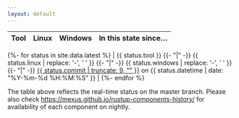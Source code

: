 ```yaml
---
layout: default
---
```


| Tool | Linux | Windows | In this state since…  |
|-----:|:-----:|:-------:|:----------------------|
{%- for status in site.data.latest %}
| {{ status.tool }}
{{- "|" -}}
<span class="status-{{ status.linux }}">{{ status.linux | replace: '-', ' ' }}</span>
{{- "|" -}}
<span class="status-{{ status.windows }}">{{ status.windows | replace: '-', ' ' }}</span>
{{- "|" -}}
<a href="https://github.com/rust-lang/rust/commits/{{ status.commit }}">{{ status.commit | truncate: 9, "" }}</a> on <date datetime="{{ status.datetime }}">{{ status.datetime | date: "%Y-%m-%d %H:%M:%S" }}</date> |
{%- endfor %}

The table above reflects the real-time status on the master branch. 
Please also check <https://mexus.github.io/rustup-components-history/> for availability of each component on nightly.
